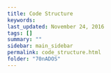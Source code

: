 ```yaml
---                                                                                                                                                                                                 
title: Code Structure
keywords:
last_updated: November 24, 2016
tags: []
summary: ""
sidebar: main_sidebar
permalink: code_structure.html
folder: "70nADOS"
---
```


